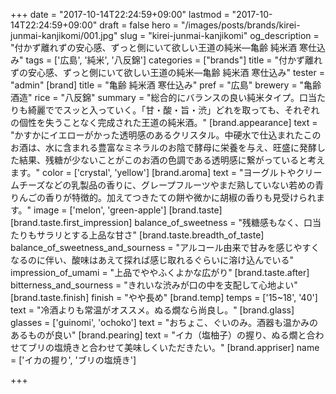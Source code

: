 +++
date = "2017-10-14T22:24:59+09:00"
lastmod = "2017-10-14T22:24:59+09:00"
draft = false
hero = "/images/posts/brands/kirei-junmai-kanjikomi/001.jpg"
slug = "kirei-junmai-kanjikomi"
og_description = "付かず離れずの安心感、ずっと側にいて欲しい王道の純米—亀齢 純米酒 寒仕込み"
tags = ['広島', '純米', '八反錦']
categories = ["brands"]
title = "付かず離れずの安心感、ずっと側にいて欲しい王道の純米—亀齢 純米酒 寒仕込み"
tester = "admin"
[brand]
  title = "亀齢 純米酒 寒仕込み"
  pref = "広島"
  brewery = "亀齢酒造"
  rice = "八反錦"
  summary = "総合的にバランスの良い純米タイプ。口当たりも綺麗ででスッと入っていく。「甘・酸・旨・渋」どれを取っても、それぞれの個性を失うことなく完成された王道の純米酒。"
  [brand.appearance]
    text = "かすかにイエローがかった透明感のあるクリスタル。中硬水で仕込まれたこのお酒は、水に含まれる豊富なミネラルのお陰で酵母に栄養を与え、旺盛に発酵した結果、残糖が少ないことがこのお酒の色調である透明感に繋がっていると考えます。"
    color = ['crystal', 'yellow']
  [brand.aroma]
    text = "ヨーグルトやクリームチーズなどの乳製品の香りに、グレープフルーツやまだ熟していない若めの青りんごの香りが特徴的。加えてつきたての餅や微かに胡椒の香りも見受けられます。"
    image = ['melon', 'green-apple']
  [brand.taste]
    [brand.taste.first_impression]
      balance_of_sweetness = "残糖感もなく、口当たりもサラリとする上品な甘さ"
    [brand.taste.breadth_of_taste]
      balance_of_sweetness_and_sourness = "アルコール由来で甘みを感じやすくなるのに伴い、酸味はあえて探れば感じ取れるぐらいに溶け込んでいる"
      impression_of_umami = "上品でややふくよかな広がり"
    [brand.taste.after]
      bitterness_and_sourness = "きれいな渋みが口の中を支配して心地よい"
    [brand.taste.finish]
      finish = "やや長め"
  [brand.temp]
    temps = ['15~18', '40']
    text = "冷酒よりも常温がオススメ。ぬる燗なら尚良し。"
  [brand.glass]
    glasses = ['guinomi', 'ochoko']
    text = "おちょこ、ぐいのみ。酒器も温かみのあるものが良い"
  [brand.pearing]
    text = "イカ（塩柚子）の握り、ぬる燗と合わせてブリの塩焼きと合わせて美味しくいただきたい。"
  [brand.appriser]
    name = ['イカの握り', 'ブリの塩焼き']

+++

